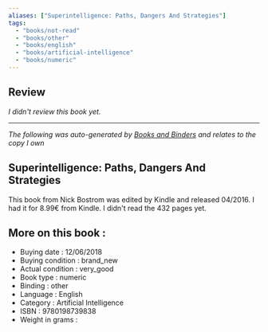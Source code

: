 ```yaml
---
aliases: ["Superintelligence: Paths, Dangers And Strategies"] 
tags: 
  - "books/not-read" 
  - "books/other" 
  - "books/english"
  - "books/artificial-intelligence"
  - "books/numeric"
---
```

## Review
_I didn't review this book yet._

---
_The following was auto-generated by [Books and Binders](Books%20and%20Binders.md) and relates to the copy I own_
## Superintelligence: Paths, Dangers And Strategies
This book from Nick Bostrom was edited by Kindle and released 04/2016. I had it for 8.99€ from Kindle. I didn't read the 432 pages yet.

## More on this book :
- Buying date : 12/06/2018
- Buying condition : brand_new
- Actual condition : very_good
- Book type : numeric
- Binding : other
- Language : English
- Category : Artificial Intelligence
- ISBN : 9780198739838
- Weight in grams : 
